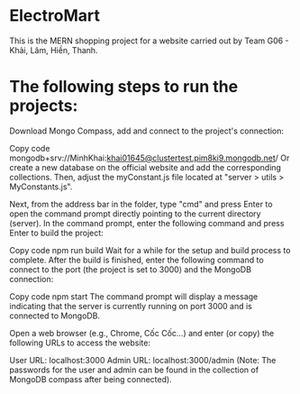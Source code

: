 # ElectroMart
This is the MERN shopping project for a website carried out by Team G06 - Khải, Lâm, Hiền, Thanh.

# The following steps to run the projects:
Download Mongo Compass, add and connect to the project's connection:

Copy code
mongodb+srv://MinhKhai:khai01645@clustertest.pim8ki9.mongodb.net/
Or create a new database on the official website and add the corresponding collections. Then, adjust the myConstant.js file located at "server > utils > MyConstants.js".

Next, from the address bar in the folder, type "cmd" and press Enter to open the command prompt directly pointing to the current directory (server). In the command prompt, enter the following command and press Enter to build the project:

Copy code
npm run build
Wait for a while for the setup and build process to complete. After the build is finished, enter the following command to connect to the port (the project is set to 3000) and the MongoDB connection:

Copy code
npm start
The command prompt will display a message indicating that the server is currently running on port 3000 and is connected to MongoDB.

Open a web browser (e.g., Chrome, Cốc Cốc...) and enter (or copy) the following URLs to access the website:

User URL: localhost:3000
Admin URL: localhost:3000/admin
(Note: The passwords for the user and admin can be found in the collection of MongoDB compass after being connected).
